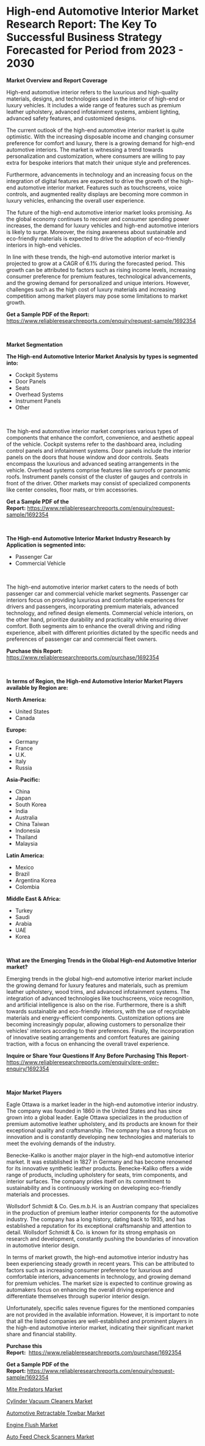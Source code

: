 <p><h1>High-end Automotive Interior Market Research Report: The Key To Successful Business Strategy Forecasted for Period from 2023 - 2030</h1></p><p><strong>Market Overview and Report Coverage</strong></p>
<p><p>High-end automotive interior refers to the luxurious and high-quality materials, designs, and technologies used in the interior of high-end or luxury vehicles. It includes a wide range of features such as premium leather upholstery, advanced infotainment systems, ambient lighting, advanced safety features, and customized designs.</p><p>The current outlook of the high-end automotive interior market is quite optimistic. With the increasing disposable income and changing consumer preference for comfort and luxury, there is a growing demand for high-end automotive interiors. The market is witnessing a trend towards personalization and customization, where consumers are willing to pay extra for bespoke interiors that match their unique style and preferences.</p><p>Furthermore, advancements in technology and an increasing focus on the integration of digital features are expected to drive the growth of the high-end automotive interior market. Features such as touchscreens, voice controls, and augmented reality displays are becoming more common in luxury vehicles, enhancing the overall user experience.</p><p>The future of the high-end automotive interior market looks promising. As the global economy continues to recover and consumer spending power increases, the demand for luxury vehicles and high-end automotive interiors is likely to surge. Moreover, the rising awareness about sustainable and eco-friendly materials is expected to drive the adoption of eco-friendly interiors in high-end vehicles.</p><p>In line with these trends, the high-end automotive interior market is projected to grow at a CAGR of 6.1% during the forecasted period. This growth can be attributed to factors such as rising income levels, increasing consumer preference for premium features, technological advancements, and the growing demand for personalized and unique interiors. However, challenges such as the high cost of luxury materials and increasing competition among market players may pose some limitations to market growth.</p></p>
<p><strong>Get a Sample PDF of the Report:</strong> <a href="https://www.reliableresearchreports.com/enquiry/request-sample/1692354">https://www.reliableresearchreports.com/enquiry/request-sample/1692354</a></p>
<p>&nbsp;</p>
<p><strong>Market Segmentation</strong></p>
<p><strong>The High-end Automotive Interior Market Analysis by types is segmented into:</strong></p>
<p><ul><li>Cockpit Systems</li><li>Door Panels</li><li>Seats</li><li>Overhead Systems</li><li>Instrument Panels</li><li>Other</li></ul></p>
<p>&nbsp;</p>
<p><p>The high-end automotive interior market comprises various types of components that enhance the comfort, convenience, and aesthetic appeal of the vehicle. Cockpit systems refer to the dashboard area, including control panels and infotainment systems. Door panels include the interior panels on the doors that house window and door controls. Seats encompass the luxurious and advanced seating arrangements in the vehicle. Overhead systems comprise features like sunroofs or panoramic roofs. Instrument panels consist of the cluster of gauges and controls in front of the driver. Other markets may consist of specialized components like center consoles, floor mats, or trim accessories.</p></p>
<p><strong>Get a Sample PDF of the Report:</strong>&nbsp;<a href="https://www.reliableresearchreports.com/enquiry/request-sample/1692354">https://www.reliableresearchreports.com/enquiry/request-sample/1692354</a></p>
<p>&nbsp;</p>
<p><strong>The High-end Automotive Interior Market Industry Research by Application is segmented into:</strong></p>
<p><ul><li>Passenger Car</li><li>Commercial Vehicle</li></ul></p>
<p>&nbsp;</p>
<p><p>The high-end automotive interior market caters to the needs of both passenger car and commercial vehicle market segments. Passenger car interiors focus on providing luxurious and comfortable experiences for drivers and passengers, incorporating premium materials, advanced technology, and refined design elements. Commercial vehicle interiors, on the other hand, prioritize durability and practicality while ensuring driver comfort. Both segments aim to enhance the overall driving and riding experience, albeit with different priorities dictated by the specific needs and preferences of passenger car and commercial fleet owners.</p></p>
<p><strong>Purchase this Report:</strong>&nbsp; <a href="https://www.reliableresearchreports.com/purchase/1692354">https://www.reliableresearchreports.com/purchase/1692354</a></p>
<p>&nbsp;</p>
<p><strong>In terms of Region, the High-end Automotive Interior Market Players available by Region are:</strong></p>
<p>
    <p> <strong> North America: </strong>
        <ul>
            <li>United States</li>
            <li>Canada</li>
        </ul>
        </p> 
    <p> <strong> Europe: </strong>
        <ul>
            <li>Germany</li>
            <li>France</li>
            <li>U.K.</li>
            <li>Italy</li>
            <li>Russia</li>
        </ul>
        </p> 
    <p> <strong> Asia-Pacific: </strong>
        <ul>
            <li>China</li>
            <li>Japan</li>
            <li>South Korea</li>
            <li>India</li>
            <li>Australia</li>
            <li>China Taiwan</li>
            <li>Indonesia</li>
            <li>Thailand</li>
            <li>Malaysia</li>
        </ul>
        </p> 
    <p> <strong> Latin America: </strong>
        <ul>
            <li>Mexico</li>
            <li>Brazil</li>
            <li>Argentina Korea</li>
            <li>Colombia</li>
        </ul>
        </p> 
    <p> <strong> Middle East & Africa: </strong>
        <ul>
            <li>Turkey</li>
            <li>Saudi</li>
            <li>Arabia</li>
            <li>UAE</li>
            <li>Korea</li>
        </ul>
    </p>
    </p>
<p>&nbsp;</p>
<p><strong>What are the Emerging Trends in the Global High-end Automotive Interior market?</strong></p>
<p><p>Emerging trends in the global high-end automotive interior market include the growing demand for luxury features and materials, such as premium leather upholstery, wood trims, and advanced infotainment systems. The integration of advanced technologies like touchscreens, voice recognition, and artificial intelligence is also on the rise. Furthermore, there is a shift towards sustainable and eco-friendly interiors, with the use of recyclable materials and energy-efficient components. Customization options are becoming increasingly popular, allowing customers to personalize their vehicles' interiors according to their preferences. Finally, the incorporation of innovative seating arrangements and comfort features are gaining traction, with a focus on enhancing the overall travel experience.</p></p>
<p><strong>Inquire or Share Your Questions If Any Before Purchasing This Report</strong>- <a href="https://www.reliableresearchreports.com/enquiry/pre-order-enquiry/1692354">https://www.reliableresearchreports.com/enquiry/pre-order-enquiry/1692354</a></p>
<p>&nbsp;</p>
<p><strong>Major Market Players</strong></p>
<p><p>Eagle Ottawa is a market leader in the high-end automotive interior industry. The company was founded in 1860 in the United States and has since grown into a global leader. Eagle Ottawa specializes in the production of premium automotive leather upholstery, and its products are known for their exceptional quality and craftsmanship. The company has a strong focus on innovation and is constantly developing new technologies and materials to meet the evolving demands of the industry.</p><p>Benecke-Kaliko is another major player in the high-end automotive interior market. It was established in 1827 in Germany and has become renowned for its innovative synthetic leather products. Benecke-Kaliko offers a wide range of products, including upholstery for seats, trim components, and interior surfaces. The company prides itself on its commitment to sustainability and is continuously working on developing eco-friendly materials and processes.</p><p>Wollsdorf Schmidt & Co. Ges.m.b.H. is an Austrian company that specializes in the production of premium leather interior components for the automotive industry. The company has a long history, dating back to 1935, and has established a reputation for its exceptional craftsmanship and attention to detail. Wollsdorf Schmidt & Co. is known for its strong emphasis on research and development, constantly pushing the boundaries of innovation in automotive interior design.</p><p>In terms of market growth, the high-end automotive interior industry has been experiencing steady growth in recent years. This can be attributed to factors such as increasing consumer preference for luxurious and comfortable interiors, advancements in technology, and growing demand for premium vehicles. The market size is expected to continue growing as automakers focus on enhancing the overall driving experience and differentiate themselves through superior interior design.</p><p>Unfortunately, specific sales revenue figures for the mentioned companies are not provided in the available information. However, it is important to note that all the listed companies are well-established and prominent players in the high-end automotive interior market, indicating their significant market share and financial stability.</p></p>
<p><strong>Purchase this Report:</strong>&nbsp;&nbsp;<a href="https://www.reliableresearchreports.com/purchase/1692354">https://www.reliableresearchreports.com/purchase/1692354</a></p>
<p></p>
<p><strong>Get a Sample PDF of the Report:</strong>&nbsp;<a href="https://www.reliableresearchreports.com/enquiry/request-sample/1692354">https://www.reliableresearchreports.com/enquiry/request-sample/1692354</a></p>
<p><p><a href="https://github.com/dringals/Market-Research-Report-List-1/blob/main/mite-predators-market.md">Mite Predators Market</a></p><p><a href="https://github.com/Paul14Anderson63/Market-Research-Report-List-1/blob/main/cylinder-vacuum-cleaners-market.md">Cylinder Vacuum Cleaners Market</a></p><p><a href="https://www.linkedin.com/pulse/automotive-retractable-towbar-market-research-report-unlocks-ajd4e/">Automotive Retractable Towbar Market</a></p><p><a href="https://www.linkedin.com/pulse/engine-flush-market-research-report-provides-thorough-industry-qusme/">Engine Flush Market</a></p><p><a href="https://medium.com/@sink.pay.sand/auto-feed-check-scanners-market-insights-into-market-cagr-market-trends-and-growth-strategies-e5dc5d513ad5">Auto Feed Check Scanners Market</a></p></p>